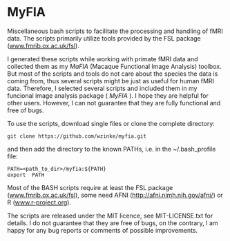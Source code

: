 MyFIA
=====

Miscellaneous bash scripts to facilitate the processing and handling of fMRI data. The scripts primarily utilize tools provided by the FSL package (www.fmrib.ox.ac.uk/fsl).

I generated these scripts while working with primate fMRI data and collected them as my *MaFIA* (Macaque Functional Image Analysis) toolbox. But most of the scripts and tools do not care about the species the data is coming from, thus several scripts might be just as useful for human fMRI data. Therefore, I selected several scripts and included them in my funcional image analysis package ( *MyFIA* ). I hope they are helpful for other users. However, I can not guarantee that they are fully functional and free of bugs.

To use the scripts, download single files or clone the complete directory:

    git clone https://github.com/wzinke/myfia.git

and then add the directory to the known PATHs, i.e. in the ~/.bash_profile file:

    PATH=<path_to_dir>/myfia:${PATH}
    export  PATH

Most of the BASH scripts require at least the FSL package (www.fmrib.ox.ac.uk/fsl), some need AFNI (http://afni.nimh.nih.gov/afni/) or R (www.r-project.org).

The scripts are released under the MIT licence, see MIT-LICENSE.txt for details. I do not guarantee that they are free of bugs, on the contrary, I am happy for any bug reports or comments of possible improvements.
